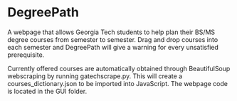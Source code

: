 # DegreePath
A webpage that allows Georgia Tech students to help plan their BS/MS degree courses from semester to semester. Drag and drop courses into each semester and DegreePath will give a warning for every unsatisfied prerequisite.

Currently offered courses are automatically obtained through BeautifulSoup webscraping by running gatechscrape.py. This will create a courses_dictionary.json to be imported into JavaScript. The webpage code is located in the GUI folder.
